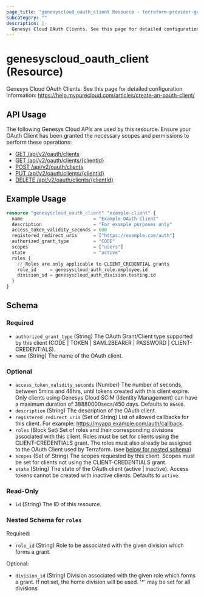 ```yaml
---
page_title: "genesyscloud_oauth_client Resource - terraform-provider-genesyscloud"
subcategory: ""
description: |-
  Genesys Cloud OAuth Clients. See this page for detailed configuration information: https://help.mypurecloud.com/articles/create-an-oauth-client/
---
```

# genesyscloud_oauth_client (Resource)

Genesys Cloud OAuth Clients. See this page for detailed configuration information: https://help.mypurecloud.com/articles/create-an-oauth-client/

## API Usage
The following Genesys Cloud APIs are used by this resource. Ensure your OAuth Client has been granted the necessary scopes and permissions to perform these operations:

* [GET /api/v2/oauth/clients](https://developer.genesys.cloud/api/rest/v2/oauth/#get-api-v2-oauth-clients)
* [GET /api/v2/oauth/clients/{clientId}](https://developer.genesys.cloud/api/rest/v2/oauth/#get-api-v2-oauth-clients--clientId-)
* [POST /api/v2/oauth/clients](https://developer.genesys.cloud/api/rest/v2/oauth/#post-api-v2-oauth-clients)
* [PUT /api/v2/oauth/clients/{clientId}](https://developer.genesys.cloud/api/rest/v2/oauth/#put-api-v2-oauth-clients--clientId-)
* [DELETE /api/v2/oauth/clients/{clientId}](https://developer.genesys.cloud/api/rest/v2/oauth/#delete-api-v2-oauth-clients--clientId-)

## Example Usage

```terraform
resource "genesyscloud_oauth_client" "example-client" {
  name                          = "Example OAuth Client"
  description                   = "For example purposes only"
  access_token_validity_seconds = 600
  registered_redirect_uris      = ["https://example.com/auth"]
  authorized_grant_type         = "CODE"
  scopes                        = ["users"]
  state                         = "active"
  roles {
    // Roles are only applicable to CLIENT_CREDENTIAL grants
    role_id     = genesyscloud_auth_role.employee.id
    division_id = genesyscloud_auth_division.testing.id
  }
}
```

<!-- schema generated by tfplugindocs -->
## Schema

### Required

- `authorized_grant_type` (String) The OAuth Grant/Client type supported by this client (CODE | TOKEN | SAML2BEARER | PASSWORD | CLIENT-CREDENTIALS).
- `name` (String) The name of the OAuth client.

### Optional

- `access_token_validity_seconds` (Number) The number of seconds, between 5mins and 48hrs, until tokens created with this client expire. Only clients using Genesys Cloud SCIM (Identity Management) can have a maximum duration of 38880000secs/450 days. Defaults to `86400`.
- `description` (String) The description of the OAuth client.
- `registered_redirect_uris` (Set of String) List of allowed callbacks for this client. For example: https://myapp.example.com/auth/callback.
- `roles` (Block Set) Set of roles and their corresponding divisions associated with this client. Roles must be set for clients using the CLIENT-CREDENTIALS grant. The roles must also already be assigned to the OAuth Client used by Terraform. (see [below for nested schema](#nestedblock--roles))
- `scopes` (Set of String) The scopes requested by this client. Scopes must be set for clients not using the CLIENT-CREDENTIALS grant.
- `state` (String) The state of the OAuth client (active | inactive). Access tokens cannot be created with inactive clients. Defaults to `active`.

### Read-Only

- `id` (String) The ID of this resource.

<a id="nestedblock--roles"></a>
### Nested Schema for `roles`

Required:

- `role_id` (String) Role to be associated with the given division which forms a grant.

Optional:

- `division_id` (String) Division associated with the given role which forms a grant. If not set, the home division will be used. '*' may be set for all divisions.

